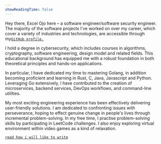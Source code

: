 ```yaml
---
showReadingTime: false
---
```

Hey there, Excel Ojo here – a software engineer/software security engineer.
The majority of the software projects I've worked on over my career, which cover a variety of industries and technologies, are accessible through my[`GitHub profile.`](https://github.com/Dudeiebot)

I hold a degree in cybersecurity, which includes courses in algorithms, cryptography, software engineering, design model and related fields. This educational background has equipped me with a robust foundation in both theoretical principles and hands-on applications.

In particular, I have dedicated my time to mastering Golang, in addition becoming proficient and learning in Rust, C, Java, Javascript and Python. Leveraging Go extensively, I have contributed to the creation of microservices, backend services, DevOps workflows, and command-line utilities.  

My most exciting engineering experience has been effectively delivering user-friendly solutions. I am dedicated to confronting issues with perseverance, hoping to effect genuine change in people's lives through incremental problem-solving.
In my free time, I practise problem-solving skills by participating in LeetCode challenges. I also enjoy exploring virtual environment within video games as a kind of relaxation.

[`read how i will like to write`](/journal/how_i_want_to_write/) 
